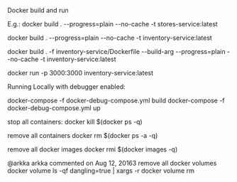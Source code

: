 
Docker build and run

E.g.: docker build . --progress=plain --no-cache  -t stores-service:latest

docker build . --progress=plain --no-cache -t inventory-service:latest

docker build . -f inventory-service/Dockerfile --build-arg --progress=plain --no-cache -t inventory-service:latest

docker run -p 3000:3000 inventory-service:latest

Running Locally with debugger enabled:

docker-compose -f docker-debug-compose.yml build
docker-compose -f docker-debug-compose.yml up


stop all containers:
docker kill $(docker ps -q)

remove all containers
docker rm $(docker ps -a -q)

remove all docker images
docker rmi $(docker images -q)

@arkka
arkka commented on Aug 12, 20163
remove all docker volumes
docker volume ls -qf dangling=true | xargs -r docker volume rm